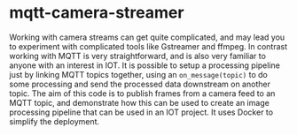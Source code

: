 # mqtt-camera-streamer
Working with camera streams can get quite complicated, and may lead you to experiment with complicated tools like Gstreamer and ffmpeg. In contrast working with MQTT is very straightforward, and is also very familiar to anyone with an interest in IOT. It is possible to setup a processing pipeline just by linking MQTT topics together, using an `on_message(topic)` to do some processing and send the processed data downstream on another topic. The aim of this code is to publish frames from a camera feed to an MQTT topic, and demonstrate how this can be used to create an image processing pipeline that can be used in an IOT project. It uses Docker to simplify the deployment. 
